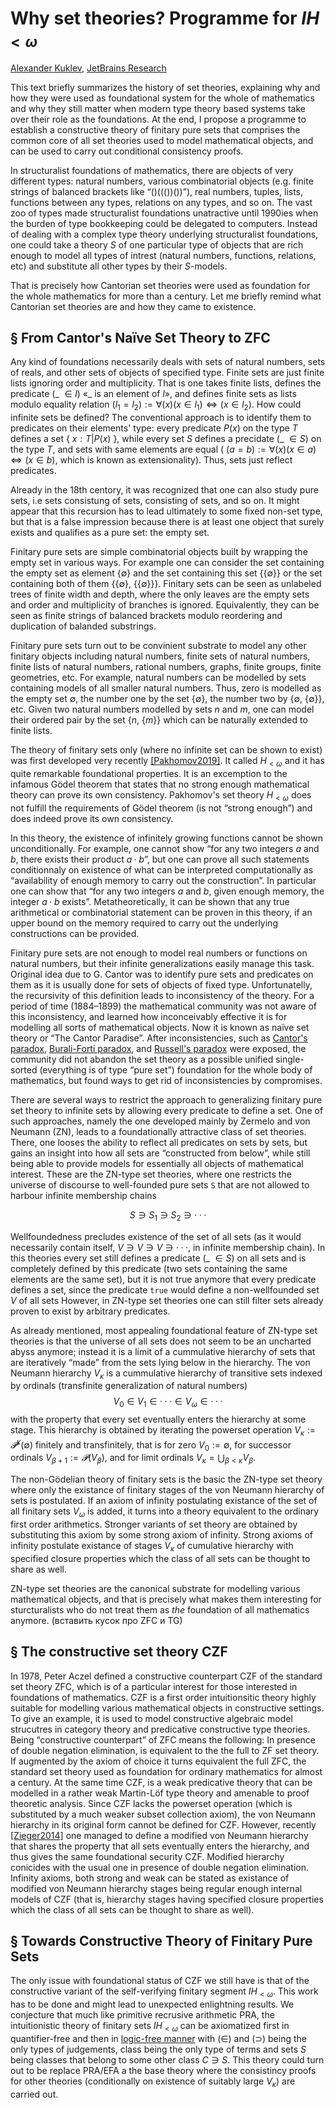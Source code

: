Why set theories? Programme for $IH_{<ω}$
=========================================

[author]: mailto:a@kuklev.com "Alexander Kuklev, JetBrains Research"
[Alexander Kuklev](mailto:a@kuklev.com), [JetBrains Research](https://research.jetbrains.org/researchers/alexander.kuklev/)  

This text briefly summarizes the history of set theories, explaining why and how they were used as
foundational system for the whole of mathematics and why they still matter when modern type theory
based systems take over their role as the foundations. At the end, I propose a programme to
establish a constructive theory of finitary pure sets that comprises the common core of all
set theories used to model mathematical objects, and can be used to carry out conditional
consistency proofs.

In structuralist foundations of mathematics, there are objects of very different types:
natural numbers, various combinatorial objects (e.g. finite strings of balanced brackets like
“()((())())”), real numbers, tuples, lists, functions between any types, relations on any types,
and so on. The vast zoo of types made structuralist foundations unatractive until 1990ies when
the burden of type bookkeeping could be delegated to computers. Instead of dealing with a complex
type theory underlying structuralist foundations, one could take a theory $S$ of one particular
type of objects that are rich enough to model all types of intrest (natural numbers, functions,
relations, etc) and substitute all other types by their $S$-models.

That is precisely how Cantorian set theories were used as foundation for the whole mathematics
for more than a century. Let me briefly remind what Cantorian set theories are and how they
came to existence.

§ From Cantor's Naïve Set Theory to ZFC
---------------------------------------

Any kind of foundations necessarily deals with sets of natural numbers, sets of reals, and other
sets of objects of specified type. Finite sets are just finite lists ignoring order and multiplicity.
That is one takes finite lists, defines the predicate (_ $∈ l$) «_ is an element of $l$», and defines
finite sets as lists modulo equality relation $(l_1 = l_2) := ∀(x) (x ∈ l_1) ⇔ (x ∈ l_2)$.
How could infinite sets be defined? The conventional approach is to identify them to predicates on
their elements' type: every predicate $P(x)$ on the type $T$ defines a set { $x : T | P(x)$ }, while
every set $S$ defines a precidate (_ $∈ S$) on the type $T$, and sets with same elements are equal
( $(a = b) := ∀(x) (x ∈ a) ⇔ (x ∈ b)$, which is known as extensionality).
Thus, sets just reflect predicates.

Already in the 18th centory, it was recognized that one can also study pure sets, i.e sets
consistung of sets, consisting of sets, and so on. It might appear that this recursion has
to lead ultimately to some fixed non-set type, but that is a false impression because there is
at least one object that surely exists and qualifies as a pure set: the empty set.

Finitary pure sets are simple combinatorial objects built by wrapping the empty set in various
ways. For example one can consider the set containing the empty set as element {∅} and the
set containing this set {{∅}} or the set containing both of them {{∅}, {{∅}}}. Finitary
sets can be seen as unlabeled trees of finite width and depth, where the only leaves are
the empty sets and order and multiplicity of branches is ignored. Equivalently, they can be
seen as finite strings of balanced brackets modulo reordering and duplication of balanded
substrings.

Finitary pure sets turn out to be convinient substrate to model any other finitary objects
including natural numbers, finite sets of natural numbers, finite lists of natural numbers,
rational numbers, graphs, finite groups, finite geometries, etc. For example, natural numbers
can be modelled by sets containing models of all smaller natural numbers. Thus, zero is modelled
as the empty set ∅, the number one by the set {∅}, the number two by {∅, {∅}}, etc. Given two
natural numbers modelled by sets $n$ and $m$, one can model their ordered pair by the set
{$n$, {$m$}} which can be naturally extended to finite lists.

The theory of finitary sets only (where no infinite set can be shown to exist) was first
developed very recently [[Pakhomov2019]](https://arxiv.org/abs/1907.00877). It called $H_{<ω}$
and it has quite remarkable foundational properties. It is an excemption to the infamous Gödel
theorem that states that no strong enough mathematical theory can prove its own consistency.
Pakhomov's set theory $H_{<ω}$ does not fulfill the requirements of Gödel theorem (is not
“strong enough”) and does indeed prove its own consistency.

In this theory, the existence of infinitely growing functions cannot be shown unconditionally. For
example, one cannot show “for any two integers $a$ and $b$, there exists their product $a · b$”,
but one can prove all such statements conditionnaly on existence of what can be interpreted
computationally as “availability of enough memory to carry out the construction”. In particular
one can show that “for any two integers $a$ and $b$, given enough memory, the integer $a · b$
exists”. Metatheoretically, it can be shown that any true arithmetical or combinatorial statement
can be proven in this theory, if an upper bound on the memory required to carry out the
underlying constructions can be provided.

Finitary pure sets are not enough to model real numbers or functions on natural numbers, but
their infinite generalizations easily manage this task. Original idea due to G. Cantor was to
identify pure sets and predicates on them as it is usually done for sets of objects of fixed
type. Unfortunatelly, the recursivity of this definition leads to inconsistency of the theory.
For a period of time (1884–1899) the mathematical community was not aware of this inconsistency,
and learned how inconceivably effective it is for modelling all sorts of mathematical objects.
Now it is known as naïve set theory or “The Cantor Paradise”. After inconsistencies, such as
[Cantor's paradox](https://en.wikipedia.org/wiki/Cantor%27s_paradox),
[Burali-Forti paradox](https://en.wikipedia.org/wiki/Burali-Forti_paradox), and
[Russell's paradox](https://en.wikipedia.org/wiki/Russell%27s_paradox) were exposed,
the community did not abandon the set theory as a possible unified single-sorted (everything is
of type “pure set”) foundation for the whole body of mathematics, but found ways to get rid of
inconsistencies by compromises.

There are several ways to restrict the approach to generalizing finitary pure set theory to
infinite sets by allowing every predicate to define a set. One of such approaches, namely the
one developed mainly by Zermelo and von Neumann (ZN), leads to a foundationally attractive
class of set theories. There, one looses the ability to reflect all predicates on sets by sets,
but gains an insight into how all sets are “constructed from below”, while still being able to
provide models for essentially all objects of mathematical interest. These are the ZN-type set
theories, where one restricts the universe of discourse to well-founded pure sets `S` that are
not allowed to harbour infinite membership chains

$$S ∋ S_1 ∋ S_2 ∋ ···$$

Wellfoundedness precludes existence of the set of all sets (as it would necessarily contain
itself, $V ∋ V ∋ V ∋ ···$, in infinite membership chain). In this theories every set still
defines a predicate (_ $∈ S$) on all sets and is completely defined by this predicate (two sets
containing the same elements are the same set), but it is not true anymore that every predicate
defines a set, since the predicate `true` would define a non-wellfounded set $V$ of all sets
However, in ZN-type set theories one can still filter sets already proven to exist by arbitrary
predicates.

As already mentioned, most appealing foundational feature of ZN-type set theories is that the
universe of all sets does not seem to be an uncharted abyss anymore; instead it is a limit of
a cummulative hierarchy of sets that are iteratively “made” from the sets lying below in the
hierarchy. The von Neumann hierarchy $V_κ$ is a cummulative hierarchy of transitive sets indexed
by ordinals (transfinite generalization of natural numbers)
$$V_0 ∈ V_1 ∈ ··· ∈ V_ω ∈ ···$$
with the property that every set eventually enters the hierarchy at some stage. This hierarchy is
obtained by iterating the powerset operation $V_κ := 𝓟^κ(∅)$ finitely and transfinitely, that is
for zero $V_0 := ∅$, for successor ordinals $V_{β + 1} := 𝓟(V_β)$, and for limit ordinals
$V_κ = ⋃_{β < κ} V_β$.

The non-Gödelian theory of finitary sets is the basic the ZN-type set theory where only the
existance of finitary stages of the von Neumann hierarchy of sets is postulated. If an axiom
of infinity postulating existance of the set of all finitary sets $V_ω$ is added, it turns 
into a theory equivalent to the ordinary first order arithmetics.
Stronger variants of set theory are obtained by substituting this axiom by some strong axiom
of infinity. Strong axioms of infinity postulate existance of stages $V_κ$ of cumulative
hierarchy with specified closure properties which the class of all sets can be thought to
share as well.

ZN-type set theories are the canonical substrate for modelling various mathematical objects,
and that is precisely what makes them interesting for sturcturalists who do not treat them
as _the_ foundation of all mathematics anymore. (вставить кусок про ZFC и TG)

§ The constructive set theory CZF
---------------------------------

In 1978, Peter Aczel defined a constructive counterpart CZF of the standard set theory ZFC,
which is of a particular interest for those interested in foundations of mathematics.
CZF is a first order intuitionsitic theory highly suitable for modelling various mathematical
objects in constructive settings. To give an example, it is used to model constructive algebraic
model strucutres in category theory and predicative constructive type theories.
Being “constructive counterpart” of ZFC means the following: In presence of double negation
elimination, is equivalent to the the full to ZF set theory. If augmented by the axiom of
choice it turns equivalent the full ZFC, the standard set theory used as foundation for
ordinary mathematics for almost a century. At the same time CZF, is a weak predicative theory
that can be modelled in a rather weak Martin-Löf type theory and amenable to proof theoretic
analysis. Since CZF lacks the powerset operation (which is substituted by a much weaker subset
collection axiom), the von Neumann hierarchy in its original form cannot be defined for CZF.
However, recently [[Zieger2014]](https://core.ac.uk/download/pdf/30267838.pdf) one managed to define
a modified von Neumann hierarchy that shares the property that all sets eventually enters
the hierarchy, and thus gives the same foundational security CZF. Modified hierarchy
conicides with the usual one in presence of double negation elimination.
Infinity axioms, both strong and weak can be stated as existance of modified von Neumann hierarchy
stages being regular enough internal models of CZF (that is, hierarchy stages having specified closure
properties which the class of all sets can be thought to share as well). 

§ Towards Constructive Theory of Finitary Pure Sets
---------------------------------------------------

The only issue with foundational status of CZF we still have is that of the
constructive variant of the self-verifying finitary segment $IH_{<ω}$.
This work has to be done and might lead to unexpected enlightning results.
We conjecture that much like primitive recrusive arithmetic PRA, the intuitionistic theory
of finitary sets $IH_{<ω}$ can be axiomatized first in quantifier-free and then in
[logic-free manner](https://en.wikipedia.org/wiki/Primitive_recursive_arithmetic#Logic-free_calculus)
with (∈) and (⊃) being the only types of judgements, class being the only type of terms
and sets $S$ being classes that belong to some other class $C ∋ S$. This theory could turn
out to be replace PRA/EFA a the base theory where the consistincy proofs for other theories
(conditionally on existence of suitably large $V_κ$) are carried out.